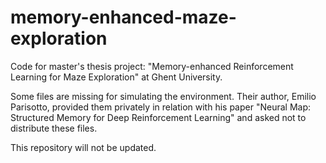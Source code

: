 # memory-enhanced-maze-exploration
Code for master's thesis project: "Memory-enhanced Reinforcement Learning for Maze Exploration" at Ghent University.

Some files are missing for simulating the environment. Their author, Emilio Parisotto, provided them privately in relation with his paper "Neural Map: Structured Memory for Deep Reinforcement Learning" and asked not to distribute these files.

This repository will not be updated.
